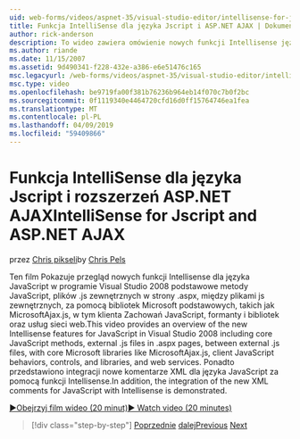 ```yaml
---
uid: web-forms/videos/aspnet-35/visual-studio-editor/intellisense-for-jscript-and-aspnet-ajax
title: Funkcja IntelliSense dla języka Jscript i ASP.NET AJAX | Dokumentacja firmy Microsoft
author: rick-anderson
description: To wideo zawiera omówienie nowych funkcji Intellisense języka JavaScript w programie Visual Studio 2008, w tym podstawowe metody JavaScript .js zewnętrznych plików i...
ms.author: riande
ms.date: 11/15/2007
ms.assetid: 9d490341-f228-432e-a386-e6e51476c165
msc.legacyurl: /web-forms/videos/aspnet-35/visual-studio-editor/intellisense-for-jscript-and-aspnet-ajax
msc.type: video
ms.openlocfilehash: be9719fa00f381b76236b964eb14f070c7b0f2bc
ms.sourcegitcommit: 0f1119340e4464720cfd16d0ff15764746ea1fea
ms.translationtype: MT
ms.contentlocale: pl-PL
ms.lasthandoff: 04/09/2019
ms.locfileid: "59409866"
---
```

# <a name="intellisense-for-jscript-and-aspnet-ajax"></a><span data-ttu-id="afbcf-103">Funkcja IntelliSense dla języka Jscript i rozszerzeń ASP.NET AJAX</span><span class="sxs-lookup"><span data-stu-id="afbcf-103">IntelliSense for Jscript and ASP.NET AJAX</span></span>

<span data-ttu-id="afbcf-104">przez [Chris pikseli](https://twitter.com/chrispels)</span><span class="sxs-lookup"><span data-stu-id="afbcf-104">by [Chris Pels](https://twitter.com/chrispels)</span></span>

<span data-ttu-id="afbcf-105">Ten film Pokazuje przegląd nowych funkcji Intellisense dla języka JavaScript w programie Visual Studio 2008 podstawowe metody JavaScript, plików .js zewnętrznych w strony .aspx, między plikami js zewnętrznych, za pomocą bibliotek Microsoft podstawowych, takich jak MicrosoftAjax.js, w tym klienta Zachowań JavaScript, formanty i bibliotek oraz usług sieci web.</span><span class="sxs-lookup"><span data-stu-id="afbcf-105">This video provides an overview of the new Intellisense features for JavaScript in Visual Studio 2008 including core JavaScript methods, external .js files in .aspx pages, between external .js files, with core Microsoft libraries like MicrosoftAjax.js, client JavaScript behaviors, controls, and libraries, and web services.</span></span> <span data-ttu-id="afbcf-106">Ponadto przedstawiono integracji nowe komentarze XML dla języka JavaScript za pomocą funkcji Intellisense.</span><span class="sxs-lookup"><span data-stu-id="afbcf-106">In addition, the integration of the new XML comments for JavaScript with Intellisense is demonstrated.</span></span>

[<span data-ttu-id="afbcf-107">&#9654;Obejrzyj film wideo (20 minut)</span><span class="sxs-lookup"><span data-stu-id="afbcf-107">&#9654; Watch video (20 minutes)</span></span>](https://channel9.msdn.com/Blogs/ASP-NET-Site-Videos/intellisense-for-jscript-and-aspnet-ajax)

> [!div class="step-by-step"]
> <span data-ttu-id="afbcf-108">[Poprzednie](multi-targeting-support-in-visual-studio-2008.md)
> [dalej](quick-tour-of-the-visual-studio-2008-integrated-development-environment.md)</span><span class="sxs-lookup"><span data-stu-id="afbcf-108">[Previous](multi-targeting-support-in-visual-studio-2008.md)
[Next](quick-tour-of-the-visual-studio-2008-integrated-development-environment.md)</span></span>
